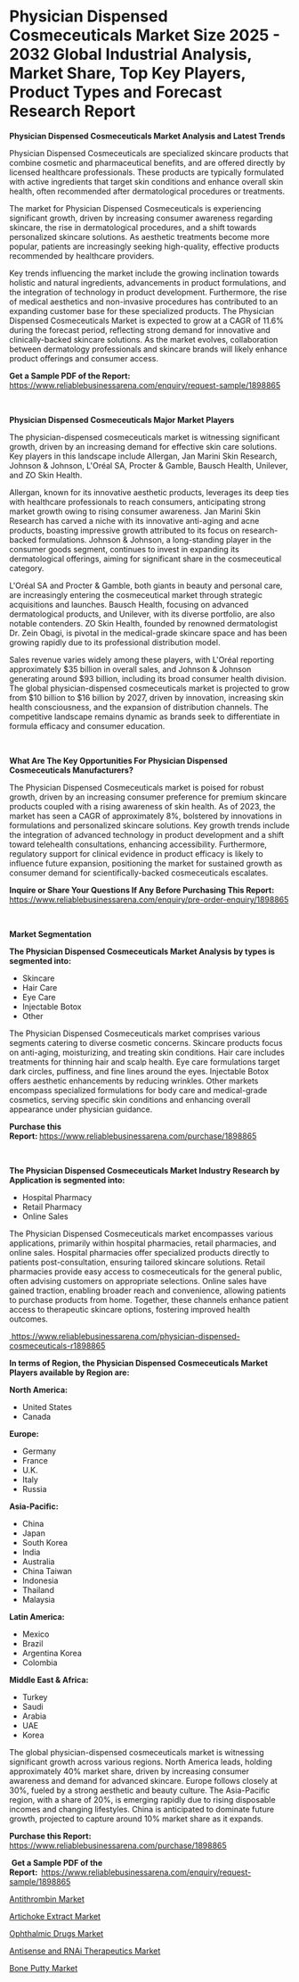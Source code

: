 <p><h1>Physician Dispensed Cosmeceuticals Market Size 2025 - 2032 Global Industrial Analysis, Market Share, Top Key Players, Product Types and Forecast Research Report</h1></p><p><strong>Physician Dispensed Cosmeceuticals Market Analysis and Latest Trends</strong></p>
<p><p>Physician Dispensed Cosmeceuticals are specialized skincare products that combine cosmetic and pharmaceutical benefits, and are offered directly by licensed healthcare professionals. These products are typically formulated with active ingredients that target skin conditions and enhance overall skin health, often recommended after dermatological procedures or treatments.</p><p>The market for Physician Dispensed Cosmeceuticals is experiencing significant growth, driven by increasing consumer awareness regarding skincare, the rise in dermatological procedures, and a shift towards personalized skincare solutions. As aesthetic treatments become more popular, patients are increasingly seeking high-quality, effective products recommended by healthcare providers. </p><p>Key trends influencing the market include the growing inclination towards holistic and natural ingredients, advancements in product formulations, and the integration of technology in product development. Furthermore, the rise of medical aesthetics and non-invasive procedures has contributed to an expanding customer base for these specialized products. The Physician Dispensed Cosmeceuticals Market is expected to grow at a CAGR of 11.6% during the forecast period, reflecting strong demand for innovative and clinically-backed skincare solutions. As the market evolves, collaboration between dermatology professionals and skincare brands will likely enhance product offerings and consumer access.</p></p>
<p><strong>Get a Sample PDF of the Report:&nbsp;</strong> <a href="https://www.reliablebusinessarena.com/enquiry/request-sample/1898865?utm_campaign=2217&utm_medium=2&utm_source=Github&utm_content=ia&utm_term=08032025&utm_id=physician-dispensed-cosmeceuticals">https://www.reliablebusinessarena.com/enquiry/request-sample/1898865</a></p>
<p>&nbsp;</p>
<p><strong>Physician Dispensed Cosmeceuticals Major Market Players</strong></p>
<p><p>The physician-dispensed cosmeceuticals market is witnessing significant growth, driven by an increasing demand for effective skin care solutions. Key players in this landscape include Allergan, Jan Marini Skin Research, Johnson & Johnson, L'Oréal SA, Procter & Gamble, Bausch Health, Unilever, and ZO Skin Health.</p><p>Allergan, known for its innovative aesthetic products, leverages its deep ties with healthcare professionals to reach consumers, anticipating strong market growth owing to rising consumer awareness. Jan Marini Skin Research has carved a niche with its innovative anti-aging and acne products, boasting impressive growth attributed to its focus on research-backed formulations. Johnson & Johnson, a long-standing player in the consumer goods segment, continues to invest in expanding its dermatological offerings, aiming for significant share in the cosmeceutical category.</p><p>L'Oréal SA and Procter & Gamble, both giants in beauty and personal care, are increasingly entering the cosmeceutical market through strategic acquisitions and launches. Bausch Health, focusing on advanced dermatological products, and Unilever, with its diverse portfolio, are also notable contenders. ZO Skin Health, founded by renowned dermatologist Dr. Zein Obagi, is pivotal in the medical-grade skincare space and has been growing rapidly due to its professional distribution model.</p><p>Sales revenue varies widely among these players, with L'Oréal reporting approximately $35 billion in overall sales, and Johnson & Johnson generating around $93 billion, including its broad consumer health division. The global physician-dispensed cosmeceuticals market is projected to grow from $10 billion to $16 billion by 2027, driven by innovation, increasing skin health consciousness, and the expansion of distribution channels. The competitive landscape remains dynamic as brands seek to differentiate in formula efficacy and consumer education.</p></p>
<p>&nbsp;</p>
<p><strong>What Are The Key Opportunities For Physician Dispensed Cosmeceuticals Manufacturers?</strong></p>
<p><p>The Physician Dispensed Cosmeceuticals market is poised for robust growth, driven by an increasing consumer preference for premium skincare products coupled with a rising awareness of skin health. As of 2023, the market has seen a CAGR of approximately 8%, bolstered by innovations in formulations and personalized skincare solutions. Key growth trends include the integration of advanced technology in product development and a shift toward telehealth consultations, enhancing accessibility. Furthermore, regulatory support for clinical evidence in product efficacy is likely to influence future expansion, positioning the market for sustained growth as consumer demand for scientifically-backed cosmeceuticals escalates.</p></p>
<p><strong>Inquire or Share Your Questions If Any Before Purchasing This Report:</strong> <a href="https://www.reliablebusinessarena.com/enquiry/pre-order-enquiry/1898865?utm_campaign=2217&utm_medium=2&utm_source=Github&utm_content=ia&utm_term=08032025&utm_id=physician-dispensed-cosmeceuticals">https://www.reliablebusinessarena.com/enquiry/pre-order-enquiry/1898865</a></p>
<p>&nbsp;</p>
<p><strong>Market Segmentation</strong></p>
<p><strong>The Physician Dispensed Cosmeceuticals Market Analysis by types is segmented into:</strong></p>
<p><ul><li>Skincare</li><li>Hair Care</li><li>Eye Care</li><li>Injectable Botox</li><li>Other</li></ul></p>
<p><p>The Physician Dispensed Cosmeceuticals market comprises various segments catering to diverse cosmetic concerns. Skincare products focus on anti-aging, moisturizing, and treating skin conditions. Hair care includes treatments for thinning hair and scalp health. Eye care formulations target dark circles, puffiness, and fine lines around the eyes. Injectable Botox offers aesthetic enhancements by reducing wrinkles. Other markets encompass specialized formulations for body care and medical-grade cosmetics, serving specific skin conditions and enhancing overall appearance under physician guidance.</p></p>
<p><strong>Purchase this Report:&nbsp;</strong><a href="https://www.reliablebusinessarena.com/purchase/1898865?utm_campaign=2217&utm_medium=2&utm_source=Github&utm_content=ia&utm_term=08032025&utm_id=physician-dispensed-cosmeceuticals">https://www.reliablebusinessarena.com/purchase/1898865</a></p>
<p>&nbsp;</p>
<p><strong>The Physician Dispensed Cosmeceuticals Market Industry Research by Application is segmented into:</strong></p>
<p><ul><li>Hospital Pharmacy</li><li>Retail Pharmacy</li><li>Online Sales</li></ul></p>
<p><p>The Physician Dispensed Cosmeceuticals market encompasses various applications, primarily within hospital pharmacies, retail pharmacies, and online sales. Hospital pharmacies offer specialized products directly to patients post-consultation, ensuring tailored skincare solutions. Retail pharmacies provide easy access to cosmeceuticals for the general public, often advising customers on appropriate selections. Online sales have gained traction, enabling broader reach and convenience, allowing patients to purchase products from home. Together, these channels enhance patient access to therapeutic skincare options, fostering improved health outcomes.</p></p>
<p><a href="https://www.reliablebusinessarena.com/physician-dispensed-cosmeceuticals-r1898865?utm_campaign=2217&utm_medium=2&utm_source=Github&utm_content=ia&utm_term=08032025&utm_id=physician-dispensed-cosmeceuticals">&nbsp;https://www.reliablebusinessarena.com/physician-dispensed-cosmeceuticals-r1898865</a></p>
<p><strong>In terms of Region, the Physician Dispensed Cosmeceuticals Market Players available by Region are:</strong></p>
<p>
    <p> <strong> North America: </strong>
        <ul>
            <li>United States</li>
            <li>Canada</li>
        </ul>
        </p> 
    <p> <strong> Europe: </strong>
        <ul>
            <li>Germany</li>
            <li>France</li>
            <li>U.K.</li>
            <li>Italy</li>
            <li>Russia</li>
        </ul>
        </p> 
    <p> <strong> Asia-Pacific: </strong>
        <ul>
            <li>China</li>
            <li>Japan</li>
            <li>South Korea</li>
            <li>India</li>
            <li>Australia</li>
            <li>China Taiwan</li>
            <li>Indonesia</li>
            <li>Thailand</li>
            <li>Malaysia</li>
        </ul>
        </p> 
    <p> <strong> Latin America: </strong>
        <ul>
            <li>Mexico</li>
            <li>Brazil</li>
            <li>Argentina Korea</li>
            <li>Colombia</li>
        </ul>
        </p> 
    <p> <strong> Middle East & Africa: </strong>
        <ul>
            <li>Turkey</li>
            <li>Saudi</li>
            <li>Arabia</li>
            <li>UAE</li>
            <li>Korea</li>
        </ul>
    </p>
    </p>
<p><p>The global physician-dispensed cosmeceuticals market is witnessing significant growth across various regions. North America leads, holding approximately 40% market share, driven by increasing consumer awareness and demand for advanced skincare. Europe follows closely at 30%, fueled by a strong aesthetic and beauty culture. The Asia-Pacific region, with a share of 20%, is emerging rapidly due to rising disposable incomes and changing lifestyles. China is anticipated to dominate future growth, projected to capture around 10% market share as it expands.</p></p>
<p><strong>Purchase this Report: </strong><a href="https://www.reliablebusinessarena.com/purchase/1898865?utm_campaign=2217&utm_medium=2&utm_source=Github&utm_content=ia&utm_term=08032025&utm_id=physician-dispensed-cosmeceuticals">https://www.reliablebusinessarena.com/purchase/1898865</a></p>
<p>&nbsp;<strong>Get a Sample PDF of the Report:&nbsp;&nbsp;</strong><a href="https://www.reliablebusinessarena.com/enquiry/request-sample/1898865?utm_campaign=2217&utm_medium=2&utm_source=Github&utm_content=ia&utm_term=08032025&utm_id=physician-dispensed-cosmeceuticals">https://www.reliablebusinessarena.com/enquiry/request-sample/1898865</a></p>
<p><strong></strong></p>
<p><p><a href="https://github.com/zappasuccofz/Market-Research-Report-List-1/blob/main/antithrombin-market.md?utm_campaign=2217&utm_medium=2&utm_source=Github&utm_content=ia&utm_term=08032025&utm_id=physician-dispensed-cosmeceuticals">Antithrombin Market</a></p><p><a href="https://github.com/tauchzuazoli/Market-Research-Report-List-1/blob/main/artichoke-extract-market.md?utm_campaign=2217&utm_medium=2&utm_source=Github&utm_content=ia&utm_term=08032025&utm_id=physician-dispensed-cosmeceuticals">Artichoke Extract Market</a></p><p><a href="https://github.com/artussavasrv/Market-Research-Report-List-1/blob/main/ophthalmic-drugs-market.md?utm_campaign=2217&utm_medium=2&utm_source=Github&utm_content=ia&utm_term=08032025&utm_id=physician-dispensed-cosmeceuticals">Ophthalmic Drugs Market</a></p><p><a href="https://github.com/lamlebienz7j/Market-Research-Report-List-1/blob/main/antisense-and-rnai-therapeutics-market.md?utm_campaign=2217&utm_medium=2&utm_source=Github&utm_content=ia&utm_term=08032025&utm_id=physician-dispensed-cosmeceuticals">Antisense and RNAi Therapeutics Market</a></p><p><a href="https://github.com/abbasgwiltke/Market-Research-Report-List-1/blob/main/bone-putty-market.md?utm_campaign=2217&utm_medium=2&utm_source=Github&utm_content=ia&utm_term=08032025&utm_id=physician-dispensed-cosmeceuticals">Bone Putty Market</a></p></p>